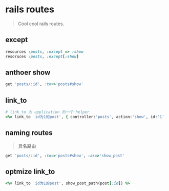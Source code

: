 # rails routes
> Cool cool rails routes.

## except
```rb
resources :posts, :except => :show
resoruces :posts, :except[:show]
```

## anthoer show
```rb
get 'posts/:id', :to=>'posts#show'
```

## link_to
```rb
# link_to 为 application 的一个 helper
<%= link_to 'id为1的post', { controller:'posts', action:'show', id:'1' }  %>
```

## naming routes
> 具名路由
```rb
get 'posts/:id', :to=>'posts#show', :as=>'show_post'
```

## optmize link_to
```rb
<%= link_to 'id为1的post', show_post_path(post[:id]) %>
```